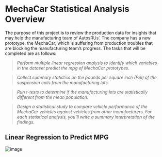 # MechaCar Statistical Analysis Overview

The purpose of this project is to review the production data for insights that may help the manufacturing team of AutosRUs’. The company has a new prototype, the MechaCar, which is suffering from production troubles that are blocking the manufacturing team’s progress. The tasks that will be completed are as follows:

> _Perform multiple linear regression analysis to identify which variables in the dataset predict the mpg of MechaCar prototypes._

> _Collect summary statistics on the pounds per square inch (PSI) of the suspension coils from the manufacturing lots._

> _Run t-tests to determine if the manufacturing lots are statistically different from the mean population._

> _Design a statistical study to compare vehicle performance of the MechaCar vehicles against vehicles from other manufacturers. For each statistical analysis, you’ll write a summary interpretation of the findings._


## Linear Regression to Predict MPG

![image](https://user-images.githubusercontent.com/102786356/180636754-43f6d81e-7918-4953-bdad-21fd8833e89e.png)
